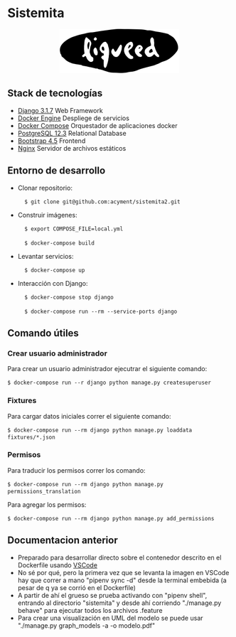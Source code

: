 # Sistemita

<p align="center">
  <img src="sistemita/static/images/logo-top-dark.png" />
</p>

## Stack de tecnologías

- [Django 3.1.7](https://www.djangoproject.com/) Web Framework
- [Docker Engine](https://www.docker.com/) Despliege de servicios
- [Docker Compose](https://docs.docker.com/compose/) Orquestador de aplicaciones docker
- [PostgreSQL 12.3](https://www.postgresql.org/) Relational Database
- [Bootstrap 4.5](https://getbootstrap.com/) Frontend
- [Nginx](https://www.nginx.com/) Servidor de archivos estáticos

## Entorno de desarrollo

- Clonar repositorio:

		$ git clone git@github.com:acyment/sistemita2.git

- Construir imágenes:

		$ export COMPOSE_FILE=local.yml

		$ docker-compose build

- Levantar servicios:

		$ docker-compose up

- Interacción con Django:

		$ docker-compose stop django

		$ docker-compose run --rm --service-ports django

## Comando útiles

### Crear usuario administrador

Para crear un usuario administrador ejecutrar el siguiente comando:

	$ docker-compose run --r django python manage.py createsuperuser

### Fixtures

Para cargar datos iniciales correr el siguiente comando:

	$ docker-compose run --rm django python manage.py loaddata fixtures/*.json

### Permisos

Para traducir los permisos correr los comando:

	$ docker-compose run --rm django python manage.py permissions_translation

Para agregar los permisos:

	$ docker-compose run --rm django python manage.py add_permissions

## Documentacion anterior

- Preparado para desarrollar directo sobre el contenedor descrito en el Dockerfile usando [VSCode](https://code.visualstudio.com/docs/remote/containers)
- No sé por qué, pero la primera vez que se levanta la imagen en VSCode hay que correr a mano "pipenv sync -d" desde la terminal embebida (a pesar de q ya se corrió en el Dockerfile)
- A partir de ahí el grueso se prueba activando con "pipenv shell", entrando al directorio "sistemita" y desde ahí corriendo "./manage.py behave" para ejecutar todos los archivos .feature
- Para crear una visualización en UML del modelo se puede usar "./manage.py graph_models -a -o modelo.pdf"
